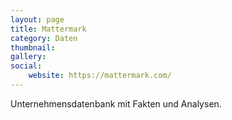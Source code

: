 ```yaml
---
layout: page
title: Mattermark
category: Daten
thumbnail:
gallery:
social:
    website: https://mattermark.com/
---
```

Unternehmensdatenbank mit Fakten und Analysen.